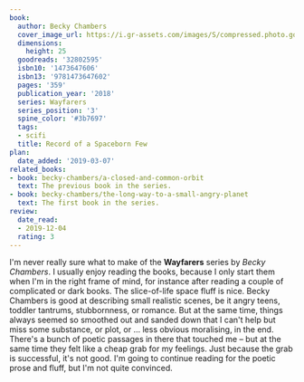 ```yaml
---
book:
  author: Becky Chambers
  cover_image_url: https://i.gr-assets.com/images/S/compressed.photo.goodreads.com/books/1516965190l/32802595._SX98_.jpg
  dimensions:
    height: 25
  goodreads: '32802595'
  isbn10: '1473647606'
  isbn13: '9781473647602'
  pages: '359'
  publication_year: '2018'
  series: Wayfarers
  series_position: '3'
  spine_color: '#3b7697'
  tags:
  - scifi
  title: Record of a Spaceborn Few
plan:
  date_added: '2019-03-07'
related_books:
- book: becky-chambers/a-closed-and-common-orbit
  text: The previous book in the series.
- book: becky-chambers/the-long-way-to-a-small-angry-planet
  text: The first book in the series.
review:
  date_read:
  - 2019-12-04
  rating: 3
---
```


I'm never really sure what to make of the **Wayfarers** series by *Becky Chambers*. I usually enjoy reading the books,
because I only start them when I'm in the right frame of mind, for instance after reading a couple of complicated or
dark books. The slice-of-life space fluff is nice. Becky Chambers is good at describing small realistic scenes, be it
angry teens, toddler tantrums, stubbornness, or romance. But at the same time, things always seemed so smoothed out and
sanded down that I can't help but miss some substance, or plot, or … less obvious moralising, in the end. There's a
bunch of poetic passages in there that touched me – but at the same time they felt like a cheap grab for my feelings.
Just because the grab is successful, it's not good. I'm going to continue reading for the poetic prose and fluff, but
I'm not quite convinced.
